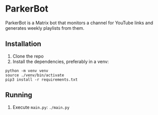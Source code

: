 # ParkerBot

ParkerBot is a Matrix bot that monitors a channel for YouTube links and
generates weekly playlists from them.

## Installation

1. Clone the repo
2. Install the dependencies, preferably in a venv:
  ```shell
  python -m venv venv
  source ./venv/bin/activate
  pip3 install -r requirements.txt
  ```

## Running

1. Execute `main.py`: `./main.py`
